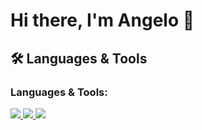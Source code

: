 # Hi there, I'm Angelo 👋

## 🛠 Languages & Tools
<h3 align="left">Languages & Tools:</h3>
<p align="left">
  <a href="https://www.python.org/">
    <img src="https://img.shields.io/badge/-Python-3776AB?style=for-the-badge&logo=python&logoColor=white"/>
  </a>
  <a href="https://reactjs.org/">
    <img src="https://img.shields.io/badge/-React-20232A?style=for-the-badge&logo=react&logoColor=61DAFB"/>
  </a>
  <a>
    <img src="https://img.shields.io/badge/Made%20with-Godot-478CBF?style=flat&logo=godot%20engine&logoColor=white)](https://godotengine.org)"/>
  </a>
  <!-- Add more icons similarly -->
</p>

